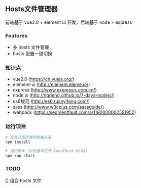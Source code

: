 ## Hosts文件管理器

前端基于 vue2.0 + element ui 开发，后端基于 node + express

### Features

* 多 hosts 文件管理
* hosts 配置一键切换

### 知识点

* vue2.0 (https://cn.vuejs.org/)
* element-ui (http://element.eleme.io/)
* express (http://www.expressjs.com.cn/)
* node.js (http://nqdeng.github.io/7-days-nodejs/)
* es6规范 (http://es6.ruanyifeng.com/)
* sass (http://www.w3cplus.com/sassguide/)
* webpack (https://segmentfault.com/a/1190000002551952)

### 运行项目

``` bash
# 安装开发所需的依赖关系
npm install

# 运行脚本（浏览器中打开 localhost:8181）
npm run start

```

### TODO

[] 组合 hosts 文件
